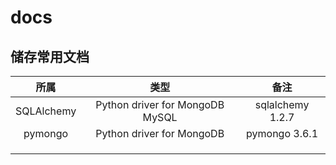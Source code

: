 # docs
## 储存常用文档

|所属|类型|备注|
|:-:|:-:|:-:|
|SQLAlchemy|Python driver for MongoDB MySQL|sqlalchemy 1.2.7|
|pymongo|Python driver for MongoDB|pymongo 3.6.1|
||||
||||
||||
